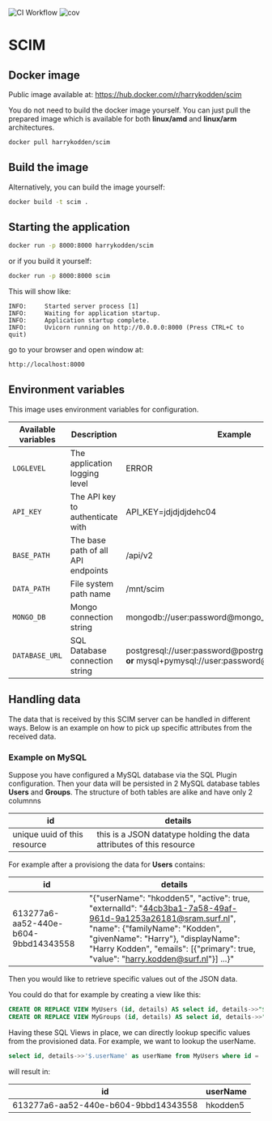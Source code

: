 
![CI Workflow](https://github.com/harrykodden/scim-sample/actions/workflows/ci.yml/badge.svg) ![cov](https://raw.githubusercontent.com/HarryKodden/scim-sample/python-coverage-comment-action-data/badge.svg)
# SCIM

## Docker image

Public image available at:
https://hub.docker.com/r/harrykodden/scim

You do not need to build the docker image yourself. You can just pull the prepared image which is available for both **linux/amd** and **linux/arm** architectures.


```bash
docker pull harrykodden/scim
```

## Build the image

Alternatively, you can build the image yourself:

```bash
docker build -t scim .
```

## Starting the application

```bash
docker run -p 8000:8000 harrykodden/scim
```

or if you build it yourself:

```bash
docker run -p 8000:8000 scim
```

This will show like:

```log
INFO:     Started server process [1]
INFO:     Waiting for application startup.
INFO:     Application startup complete.
INFO:     Uvicorn running on http://0.0.0.0:8000 (Press CTRL+C to quit)
```

go to your browser and open window at:

```bash
http://localhost:8000
```

## Environment variables

This image uses environment variables for configuration.

| Available variables | Description                                      | Example                                   | Default |
| ------------------- | ------------------------------------------------ | ----------------------------------------- | ------- |
| `LOGLEVEL`          | The application logging level                    | ERROR                                     | INFO    |
| `API_KEY`           | The API key to authenticate with                 | API_KEY=jdjdjdjdehc04                     | secret  |
| `BASE_PATH`         | The base path of all API endpoints               | /api/v2                                   | /       | 
| `DATA_PATH`         | File system path name | /mnt/scim | /tmp    |
| `MONGO_DB`         | Mongo connection string | mongodb://user:password@mongo_host | mongodb://localhost:27017/    |
| `DATABASE_URL`         | SQL Database connection string | postgresql://user:password@postrgres_host:5432/mydb **or** mysql+pymysql://user:password@mysql_host/mydb | sqlite:///scim.sqlite    |

## Handling data

The data that is received by this SCIM server can be handled in different ways. Below is an example on how to pick up specific attributes from the received data.

### Example on MySQL

Suppose you have configured a MySQL database via the SQL Plugin configuration. Then your data will be persisted in 2 MySQL database tables **Users** and **Groups**.
The structure of both tables are alike and have only 2 columnns

| id | details |
 | -- | -- |
| unique uuid of this resource | this is a JSON datatype holding the data attributes of this resource | 

For example after a provisiong the data for **Users** contains:

|id|details|
|--|-------|
|613277a6-aa52-440e-b604-9bbd14343558|"{\"userName\": \"hkodden5\", \"active\": true, \"externalId\": \"44cb3ba1-7a58-49af-961d-9a1253a26181@sram.surf.nl\", \"name\": {\"familyName\": \"Kodden\", \"givenName\": \"Harry\"}, \"displayName\": \"Harry Kodden\", \"emails\": [{\"primary\": true, \"value\": \"harry.kodden@surf.nl\"}] ...}"|

Then you would like to retrieve specific values out of the JSON data.

You could do that for example by creating a view like this:

```sql
CREATE OR REPLACE VIEW MyUsers (id, details) AS select id, details->>"$" from Users;
CREATE OR REPLACE VIEW MyGroups (id, details) AS select id, details->>"$" from Groups;
```

Having these SQL Views in place, we can directly lookup specific values from the provisioned data.
For example, we want to lookup the userName.

```sql
select id, details->>'$.userName' as userName from MyUsers where id = '613277a6-aa52-440e-b604-9bbd14343558';
```

will result in:

| id | userName|
|--| -- |
|613277a6-aa52-440e-b604-9bbd14343558|hkodden5|



